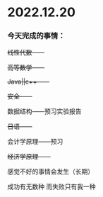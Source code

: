 # 2022.12.20

### 今天完成的事情：

~~线性代数——~~

~~高等数学——~~

~~Java||c++——~~

~~安全——~~

数据结构——预习实验报告

~~日语——~~

会计学原理——预习

~~经济学原理——~~

感觉不好的事情会发生（长期）

成功有无数种 而失败只有我一种

